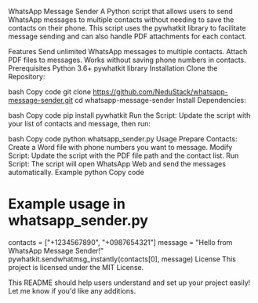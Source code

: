 WhatsApp Message Sender
A Python script that allows users to send WhatsApp messages to multiple contacts without needing to save the contacts on their phone. This script uses the pywhatkit library to facilitate message sending and can also handle PDF attachments for each contact.

Features
Send unlimited WhatsApp messages to multiple contacts.
Attach PDF files to messages.
Works without saving phone numbers in contacts.
Prerequisites
Python 3.6+
pywhatkit library
Installation
Clone the Repository:

bash
Copy code
git clone https://github.com/NeduStack/whatsapp-message-sender.git
cd whatsapp-message-sender
Install Dependencies:

bash
Copy code
pip install pywhatkit
Run the Script: Update the script with your list of contacts and message, then run:

bash
Copy code
python whatsapp_sender.py
Usage
Prepare Contacts: Create a Word file with phone numbers you want to message.
Modify Script: Update the script with the PDF file path and the contact list.
Run Script: The script will open WhatsApp Web and send the messages automatically.
Example
python
Copy code
# Example usage in whatsapp_sender.py
contacts = ["+1234567890", "+0987654321"]
message = "Hello from WhatsApp Message Sender!"
pywhatkit.sendwhatmsg_instantly(contacts[0], message)
License
This project is licensed under the MIT License.

This README should help users understand and set up your project easily! Let me know if you'd like any additions.
